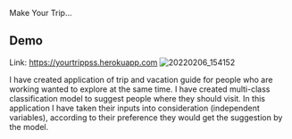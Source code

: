 Make Your Trip...

## Demo
Link: https://yourtrippss.herokuapp.com
![20220206_154152](https://user-images.githubusercontent.com/98392987/152679643-026a151b-8399-4278-a294-a976359cac9d.jpg)



I have created application of trip and vacation guide for people who are working wanted to explore at the same time. I have created multi-class classification model to suggest people where they should visit. In this application I have taken their inputs into consideration (independent variables), according to their preference they would get the suggestion by the model.
